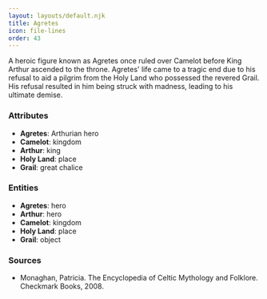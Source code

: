 ```yaml
---
layout: layouts/default.njk
title: Agretes
icon: file-lines
order: 43
---
```

A heroic figure known as Agretes once ruled over Camelot before King Arthur ascended to the throne. Agretes' life came to a tragic end due to his refusal to aid a pilgrim from the Holy Land who possessed the revered Grail. His refusal resulted in him being struck with madness, leading to his ultimate demise.

### Attributes

- **Agretes**: Arthurian hero
- **Camelot**: kingdom
- **Arthur**: king
- **Holy Land**: place
- **Grail**: great chalice

### Entities

- **Agretes**: hero
- **Arthur**: hero
- **Camelot**: kingdom
- **Holy Land**: place
- **Grail**: object

### Sources

- Monaghan, Patricia. The Encyclopedia of Celtic Mythology and Folklore. Checkmark Books, 2008.

